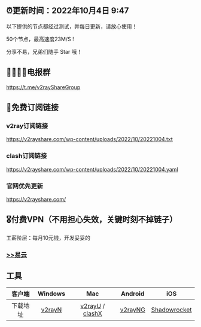 ## ⏰更新时间：2022年10月4日 9:47

以下提供的节点都经过测试，并每日更新，请放心使用！

50个节点，最高速度23M/S !

分享不易，兄弟们随手 Star 哦！

## 👨‍👩‍👧‍👦电报群

https://t.me/v2rayShareGroup

## 🚀免费订阅链接

### v2ray订阅链接

https://v2rayshare.com/wp-content/uploads/2022/10/20221004.txt

### clash订阅链接

https://v2rayshare.com/wp-content/uploads/2022/10/20221004.yaml

### 官网优先更新

https://v2rayshare.com/

## 🎖️付费VPN（不用担心失效，关键时刻不掉链子）

工薪阶层：每月10元钱，开发妥妥的

### [>>易云](https://yiyun.io/#/register?code=zW1ijHlm)


## 工具

 客户端 | Windows | Mac | Android | iOS 
 :-: | :-: | :-:| :-:| :-:
 下载地址 | [v2rayN](https://github.com/2dust/v2rayN/releases/download/3.27/v2rayN-Core.zip) | [v2rayU](https://github.com/yanue/V2rayU/releases/download/3.2.0/V2rayU.dmg) / [clashX](https://github.com/yichengchen/clashX/releases) | [v2rayNG](https://github.com/2dust/v2rayNG/releases/download/1.4.12/v2rayNG_1.4.12_arm64-v8a.apk) | [Shadowrocket](https://apps.apple.com/us/app/shadowrocket/id932747118) 
